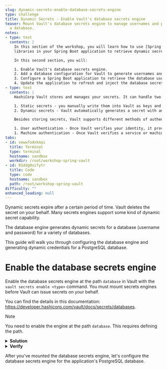 ```yaml
---
slug: dynamic-secrets-enable-database-secrets-engine
type: challenge
title: Dynamic Secrets - Enable Vault's database secrets engine
teaser: Mount Vault's database secrets engine to manage usernames and passwords for
  a database.
notes:
- type: text
  contents: |
    In this section of the workshop, you will learn how to use [Spring Vault](https://spring.io/projects/spring-vault) and [Spring Cloud Vault](https://cloud.spring.io/spring-cloud-vault/reference/html/)
    libraries in your Spring Boot application to retrieve dynamic secrets managed by HashiCorp Vault.

    In this second section, you will:

    1. Enable Vault's database secrets engine.
    2. Add a database configuration for Vault to generate usernames and password on demand.
    3. Configure a Spring Boot application to retrieve the database username and password from Vault.
    4. Update the application to refresh and inject the database secret.
- type: text
  contents: |
    HashiCorp Vault stores and manages your secrets. It can handle two main types of secrets:

    1. Static secrets - you manually write them into Vault as keys and values and handle their rotation.
    2. Dynamic secrets - Vault automatically generates a secret with an expiration date. When the secret expires, Vault deletes it.

    Besides storing secrets, Vault supports different methods of authentication.

    1. User authentication - Once Vault verifies your identity, it provides a token for future requests.
    1. Machine authentication - Once Vault verifies a service or machine identity, it provides a token for future requests.
tabs:
- id: vewwfodxkmai
  title: Terminal
  type: terminal
  hostname: sandbox
  workdir: /root/workshop-spring-vault
- id: 01ddg0sifytr
  title: Code
  type: code
  hostname: sandbox
  path: /root/workshop-spring-vault
difficulty: ""
enhanced_loading: null
---
```


Dynamic secrets expire after a certain period of time. Vault deletes the secret on
your behalf. Many secrets engines support some kind of dynamic secret capability.

The database engine generates dynamic secrets for a database (username and password) for
a variety of databases.

This guide will walk you through configuring the database engine and 
generating dynamic credentials for a PostgreSQL database.

Enable the database secrets engine
===

Enable the database secrets engine at the path `database` in Vault
with the `vault secrets enable <type>` command.
You must mount secrets engines before Vault can issue secrets on your behalf.

You can find the details in this documentation: https://developer.hashicorp.com/vault/docs/secrets/databases.

> [!NOTE]
> You need to enable the engine at the path `database`. This requires defining the path.

<details>
<summary><b>Solution</b></summary>
Run the following command in the <b>Terminal</b> tab.

```shell
vault secrets enable database
```
</details>

<details>
<summary><b>Verify</b></summary>
After mounting the secrets engine, verify that you've created the secrets engine using the following:

```shell
vault secrets list
```
</details>

After you've mounted the database secrets engine, let's configure the database secrets engine
for the application's PostgreSQL database.